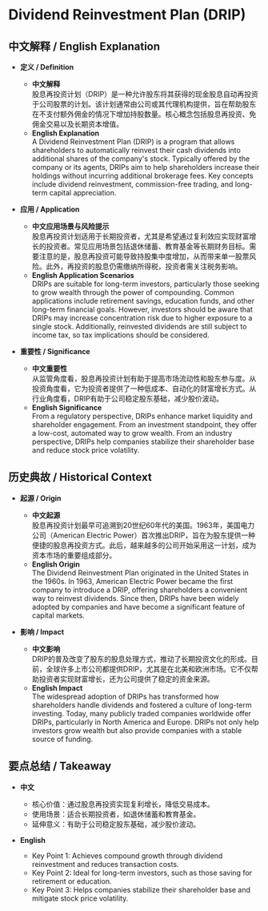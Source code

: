 # Dividend Reinvestment Plan (DRIP)

## 中文解释 / English Explanation

* **定义 / Definition**  
  - **中文解释**  
    股息再投资计划（DRIP）是一种允许股东将其获得的现金股息自动再投资于公司股票的计划。该计划通常由公司或其代理机构提供，旨在帮助股东在不支付额外佣金的情况下增加持股数量。核心概念包括股息再投资、免佣金交易以及长期资本增值。  
  - **English Explanation**  
    A Dividend Reinvestment Plan (DRIP) is a program that allows shareholders to automatically reinvest their cash dividends into additional shares of the company's stock. Typically offered by the company or its agents, DRIPs aim to help shareholders increase their holdings without incurring additional brokerage fees. Key concepts include dividend reinvestment, commission-free trading, and long-term capital appreciation.

* **应用 / Application**  
  - **中文应用场景与风险提示**  
    股息再投资计划适用于长期投资者，尤其是希望通过复利效应实现财富增长的投资者。常见应用场景包括退休储蓄、教育基金等长期财务目标。需要注意的是，股息再投资可能导致持股集中度增加，从而带来单一股票风险。此外，再投资的股息仍需缴纳所得税，投资者需关注税务影响。  
  - **English Application Scenarios**  
    DRIPs are suitable for long-term investors, particularly those seeking to grow wealth through the power of compounding. Common applications include retirement savings, education funds, and other long-term financial goals. However, investors should be aware that DRIPs may increase concentration risk due to higher exposure to a single stock. Additionally, reinvested dividends are still subject to income tax, so tax implications should be considered.

* **重要性 / Significance**  
  - **中文重要性**  
    从监管角度看，股息再投资计划有助于提高市场流动性和股东参与度。从投资角度看，它为投资者提供了一种低成本、自动化的财富增长方式。从行业角度看，DRIP有助于公司稳定股东基础，减少股价波动。  
  - **English Significance**  
    From a regulatory perspective, DRIPs enhance market liquidity and shareholder engagement. From an investment standpoint, they offer a low-cost, automated way to grow wealth. From an industry perspective, DRIPs help companies stabilize their shareholder base and reduce stock price volatility.

## 历史典故 / Historical Context

* **起源 / Origin**  
  - **中文起源**  
    股息再投资计划最早可追溯到20世纪60年代的美国。1963年，美国电力公司（American Electric Power）首次推出DRIP，旨在为股东提供一种便捷的股息再投资方式。此后，越来越多的公司开始采用这一计划，成为资本市场的重要组成部分。  
  - **English Origin**  
    The Dividend Reinvestment Plan originated in the United States in the 1960s. In 1963, American Electric Power became the first company to introduce a DRIP, offering shareholders a convenient way to reinvest dividends. Since then, DRIPs have been widely adopted by companies and have become a significant feature of capital markets.

* **影响 / Impact**  
  - **中文影响**  
    DRIP的普及改变了股东的股息处理方式，推动了长期投资文化的形成。目前，全球许多上市公司都提供DRIP，尤其是在北美和欧洲市场。它不仅帮助投资者实现财富增长，还为公司提供了稳定的资金来源。  
  - **English Impact**  
    The widespread adoption of DRIPs has transformed how shareholders handle dividends and fostered a culture of long-term investing. Today, many publicly traded companies worldwide offer DRIPs, particularly in North America and Europe. DRIPs not only help investors grow wealth but also provide companies with a stable source of funding.

## 要点总结 / Takeaway

* **中文**  
  - 核心价值：通过股息再投资实现复利增长，降低交易成本。  
  - 使用场景：适合长期投资者，如退休储蓄和教育基金。  
  - 延伸意义：有助于公司稳定股东基础，减少股价波动。  

* **English**  
  - Key Point 1: Achieves compound growth through dividend reinvestment and reduces transaction costs.  
  - Key Point 2: Ideal for long-term investors, such as those saving for retirement or education.  
  - Key Point 3: Helps companies stabilize their shareholder base and mitigate stock price volatility.